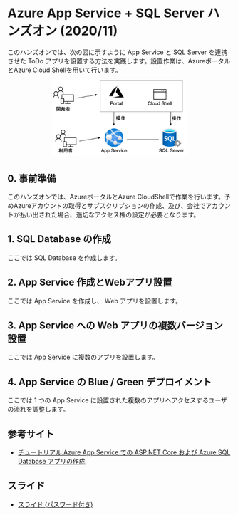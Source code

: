 # Azure App Service + SQL Server ハンズオン (2020/11)

このハンズオンでは、次の図に示すように App Service と SQL Server を連携させた ToDo アプリを設置する方法を実践します。設置作業は、AzureポータルとAzure Cloud Shellを用いて行います。

<div align="center">
    <img src="imgs/00-goal-architecture.png" width="60%">
</div>

## 0. 事前準備

このハンズオンでは、AzureポータルとAzure CloudShellで作業を行います。予めAzureアカウントの取得とサブスクリプションの作成、及び、会社でアカウントが払い出された場合、適切なアクセス権の設定が必要となります。


## 1. SQL Database の作成

ここでは SQL Database を作成します。

## 2. App Service 作成とWebアプリ設置

ここでは App Service を作成し、 Web アプリを設置します。

## 3. App Service への Web アプリの複数バージョン設置

ここでは App Service に複数のアプリを設置します。

## 4. App Service の Blue / Green デプロイメント

ここでは 1 つの App Service に設置された複数のアプリへアクセスするユーザの流れを調整します。

## 参考サイト

* [チュートリアル:Azure App Service での ASP.NET Core および Azure SQL Database アプリの作成](https://docs.microsoft.com/ja-jp/azure/app-service/tutorial-dotnetcore-sqldb-app?pivots=platform-windows)

## スライド

* [スライド (パスワード付き)](../../../pdf/AppService-NET-SQL-DB.zip)

